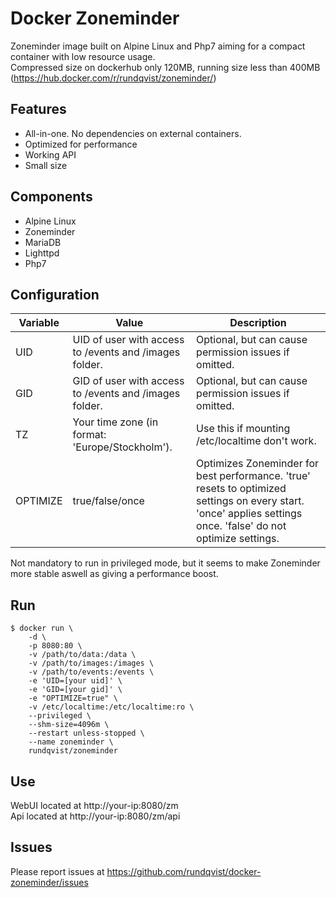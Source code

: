 # Docker Zoneminder
Zoneminder image built on Alpine Linux and Php7 aiming for a compact container with low resource usage.<br/>
Compressed size on dockerhub only 120MB, running size less than 400MB (https://hub.docker.com/r/rundqvist/zoneminder/)

## Features
* All-in-one. No dependencies on external containers.
* Optimized for performance
* Working API
* Small size

## Components
* Alpine Linux
* Zoneminder
* MariaDB
* Lighttpd
* Php7

## Configuration
| Variable | Value | Description |
|----------|-------|-------------|
| UID | UID of user with access to /events and /images folder. | Optional, but can cause permission issues if omitted. |
| GID | GID of user with access to /events and /images folder. | Optional, but can cause permission issues if omitted. |
| TZ | Your time zone (in format: 'Europe/Stockholm'). | Use this if mounting /etc/localtime don't work. |
| OPTIMIZE | true/false/once | Optimizes Zoneminder for best performance. 'true' resets to optimized settings on every start. 'once' applies settings once. 'false' do not optimize settings. |

Not mandatory to run in privileged mode, but it seems to make Zoneminder more stable aswell as giving a performance boost.

## Run
```
$ docker run \
    -d \
    -p 8080:80 \
    -v /path/to/data:/data \
    -v /path/to/images:/images \
    -v /path/to/events:/events \
    -e 'UID=[your uid]' \
    -e 'GID=[your gid]' \
    -e "OPTIMIZE=true" \
    -v /etc/localtime:/etc/localtime:ro \
    --privileged \
    --shm-size=4096m \
    --restart unless-stopped \
    --name zoneminder \
    rundqvist/zoneminder
```

## Use
WebUI located at http://your-ip:8080/zm  
Api located at http://your-ip:8080/zm/api  

## Issues
Please report issues at https://github.com/rundqvist/docker-zoneminder/issues
